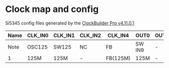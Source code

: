 # Clock map and config

Si5345 config files generated by the [ClockBuilder Pro v4.11.0.1](https://www.skyworksinc.com/en/application-pages/clockbuilder-pro-software)

| Name | CLK_IN0 | CLK_IN1 | CLK_IN2 | CLK_IN4 | OUT0 | OUT1 | OUT2 | OUT3 | OUT4 | OUT5 | OUT6 | OUT7 | OUT8 | OUT9 |
|--| ------- | ------- | ------- | ------- | ---- | ---- | ---- | ---- | ---- | ---- | ---- | ---- | ---- | ---- |
| Note| OSC125  | SW125   | NC      | FB      | SW IN9 | -    | FPGA_CLK_PL | -    | REF118_0 | REF117_0 | REF116_0 | REF115_0 | MMCX | FB(125M) |
| 1| 125M  | 125M   | -       | FB(125M) | 125M | -    | 125M | -    | 156.25M | 156.25M | 156.25M | 156.25M | 125M | FB(125M) |
